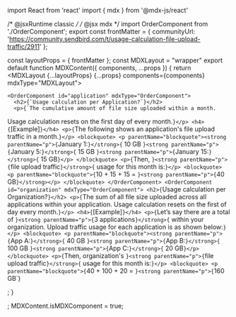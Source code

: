 
import React from 'react'
import { mdx } from '@mdx-js/react'

/* @jsxRuntime classic */
/* @jsx mdx */
import OrderComponent from './OrderComponent';
export const frontMatter = {
  communityUrl: 'https://community.sendbird.com/t/usage-calculation-file-upload-traffic/2911'
};

const layoutProps = {
  frontMatter
};
const MDXLayout = "wrapper"
export default function MDXContent({
  components,
  ...props
}) {
  return <MDXLayout {...layoutProps} {...props} components={components} mdxType="MDXLayout">


    <OrderComponent id="application" mdxType="OrderComponent">
      <h2>{`Usage calculation per Application?`}</h2>
      <p>{`The cumulative amount of file size uploaded within a month.
Usage calculation resets on the first day of every month.`}</p>
      <h4>{`[Example]`}</h4>
      <p>{`The following shows an application's file upload traffic in a month.`}</p>
      <blockquote>
        <p parentName="blockquote"><strong parentName="p">{`January 1:`}</strong>{` 10 GB
`}<strong parentName="p">{`January 5:`}</strong>{` 15 GB
`}<strong parentName="p">{`January 15:`}</strong>{` 15 GB`}</p>
      </blockquote>
      <p>{`Then, `}<strong parentName="p">{`file upload traffic`}</strong>{` usage for this month is:`}</p>
      <blockquote>
        <p parentName="blockquote">{`10 + 15 + 15 = `}<strong parentName="p">{`40 GB`}</strong></p>
      </blockquote>
    </OrderComponent>
    <OrderComponent id="organization" mdxType="OrderComponent">
      <h2>{`Usage calculation per Organization?`}</h2>
      <p>{`The sum of all file size uploaded across all applications within your application.
Usage calculation resets on the first of day every month.`}</p>
      <h4>{`[Example]`}</h4>
      <p>{`Let’s say there are a total of `}<strong parentName="p">{`3 applications`}</strong>{` within your organization.
Upload traffic usage for each application is as shown below:`}</p>
      <blockquote>
        <p parentName="blockquote"><strong parentName="p">{`App A:`}</strong>{` 40 GB
`}<strong parentName="p">{`App B:`}</strong>{` 100 GB
`}<strong parentName="p">{`App C:`}</strong>{` 20 GB`}</p>
      </blockquote>
      <p>{`Then, organization's `}<strong parentName="p">{`file upload traffic`}</strong>{` usage for this month is:`}</p>
      <blockquote>
        <p parentName="blockquote">{`40 + 100 + 20 = `}<strong parentName="p">{`160 GB`}</strong></p>
      </blockquote>
    </OrderComponent>
    </MDXLayout>;
}

;
MDXContent.isMDXComponent = true;